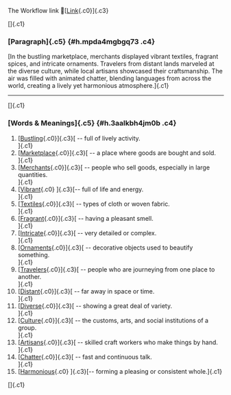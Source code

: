 The Workflow link
👏[[Link](https://www.google.com/url?q=http://www.google.com&sa=D&source=editors&ust=1758637803082802&usg=AOvVaw2v5U9BL_JIiNw5ljpW7YXE){.c0}]{.c3}

[]{.c1}

### [Paragraph]{.c5} {#h.mpda4mgbgq73 .c4}

[In the bustling marketplace, merchants displayed vibrant textiles,
fragrant spices, and intricate ornaments. Travelers from distant lands
marveled at the diverse culture, while local artisans showcased their
craftsmanship. The air was filled with animated chatter, blending
languages from across the world, creating a lively yet harmonious
atmosphere.]{.c1}

------------------------------------------------------------------------

[]{.c1}

### [Words & Meanings]{.c5} {#h.3aalkbh4jm0b .c4}

1.  [[Bustling](https://www.google.com/url?q=http://www.google.com&sa=D&source=editors&ust=1758637803083583&usg=AOvVaw0jpWKz4B8GvHxP7DtYutb2){.c0}]{.c3}[ --
    full of lively activity.\
    ]{.c1}
2.  [[Marketplace](https://www.google.com/url?q=http://www.google.com&sa=D&source=editors&ust=1758637803083855&usg=AOvVaw1alGV0OT3eftbsTK8TTl6K){.c0}]{.c3}[ --
    a place where goods are bought and sold.\
    ]{.c1}
3.  [[Merchants](https://www.google.com/url?q=http://www.google.com&sa=D&source=editors&ust=1758637803084042&usg=AOvVaw0iaEK4Wu2rFn2Tojlz8Lk-){.c0}]{.c3}[ --
    people who sell goods, especially in large quantities.\
    ]{.c1}
4.  [[Vibrant](https://www.google.com/url?q=http://www.google.com&sa=D&source=editors&ust=1758637803084247&usg=AOvVaw3AWna-1w5mDEouHaso_ANu){.c0}
    ]{.c3}[-- full of life and energy.\
    ]{.c1}
5.  [[Textiles](https://www.google.com/url?q=http://www.google.com&sa=D&source=editors&ust=1758637803084362&usg=AOvVaw3DWT-z6zvg2GyZxVb96XV9){.c0}]{.c3}[ --
    types of cloth or woven fabric.\
    ]{.c1}
6.  [[Fragrant](https://www.google.com/url?q=http://www.google.com&sa=D&source=editors&ust=1758637803084494&usg=AOvVaw0xKZuCx8pWbxhQVsl7rnLh){.c0}]{.c3}[ --
    having a pleasant smell.\
    ]{.c1}
7.  [[Intricate](https://www.google.com/url?q=http://www.google.com&sa=D&source=editors&ust=1758637803084611&usg=AOvVaw0kFH-H6DxD3UP5vhlVxCQ-){.c0}]{.c3}[ --
    very detailed or complex.\
    ]{.c1}
8.  [[Ornaments](https://www.google.com/url?q=http://www.google.com&sa=D&source=editors&ust=1758637803084720&usg=AOvVaw1-BV2pdHx-HD0IiNuUgK_m){.c0}]{.c3}[ --
    decorative objects used to beautify something.\
    ]{.c1}
9.  [[Travelers](https://www.google.com/url?q=http://www.google.com&sa=D&source=editors&ust=1758637803084852&usg=AOvVaw258nGU00gmL_NxhkrRxhXc){.c0}]{.c3}[ --
    people who are journeying from one place to another.\
    ]{.c1}
10. [[Distant](https://www.google.com/url?q=http://www.google.com&sa=D&source=editors&ust=1758637803085007&usg=AOvVaw0ff2KA9V_URfaKMr9m09Wc){.c0}]{.c3}[ --
    far away in space or time.\
    ]{.c1}
11. [[Diverse](https://www.google.com/url?q=http://www.google.com&sa=D&source=editors&ust=1758637803085152&usg=AOvVaw2Tu0Bn_bW33VVicQj2NTjA){.c0}]{.c3}[ --
    showing a great deal of variety.\
    ]{.c1}
12. [[Culture](https://www.google.com/url?q=http://www.google.com&sa=D&source=editors&ust=1758637803085268&usg=AOvVaw1zL_KPnl2DSuIfMXhR2Bbb){.c0}]{.c3}[ --
    the customs, arts, and social institutions of a group.\
    ]{.c1}
13. [[Artisans](https://www.google.com/url?q=http://www.google.com&sa=D&source=editors&ust=1758637803085406&usg=AOvVaw3EcxmdfwoH3d7_FTicitXw){.c0}]{.c3}[ --
    skilled craft workers who make things by hand.\
    ]{.c1}
14. [[Chatter](https://www.google.com/url?q=http://www.google.com&sa=D&source=editors&ust=1758637803085546&usg=AOvVaw2kVGB_RBYduyQmcbJrhh-a){.c0}]{.c3}[ --
    fast and continuous talk.\
    ]{.c1}
15. [[Harmonious](https://www.google.com/url?q=http://www.google.com&sa=D&source=editors&ust=1758637803085660&usg=AOvVaw0R4TDd0molj__p2dDEoDAv){.c0}
    ]{.c3}[-- forming a pleasing or consistent whole.]{.c1}

[]{.c1}

